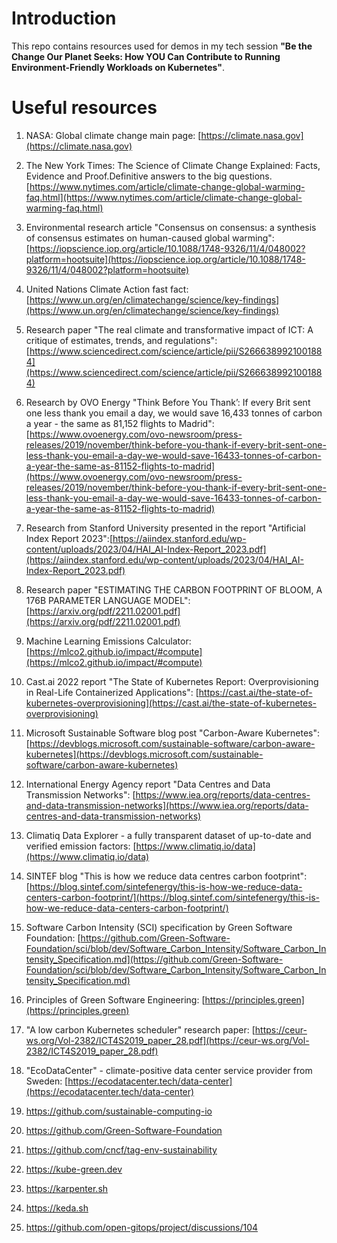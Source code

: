 # Introduction

This repo contains resources used for demos in my tech session **"Be the Change Our Planet Seeks: How YOU Can Contribute to Running Environment-Friendly Workloads on Kubernetes"**.


# Useful resources

1. NASA: Global climate change main page: [https://climate.nasa.gov](https://climate.nasa.gov)

2. The New York Times: The Science of Climate Change Explained: Facts, Evidence and Proof.Definitive answers to the big questions. [https://www.nytimes.com/article/climate-change-global-warming-faq.html](https://www.nytimes.com/article/climate-change-global-warming-faq.html)

3. Environmental research article "Consensus on consensus: a synthesis of consensus estimates on human-caused global warming": [https://iopscience.iop.org/article/10.1088/1748-9326/11/4/048002?platform=hootsuite](https://iopscience.iop.org/article/10.1088/1748-9326/11/4/048002?platform=hootsuite)

4. United Nations Climate Action fast fact: [https://www.un.org/en/climatechange/science/key-findings](https://www.un.org/en/climatechange/science/key-findings)

5. Research paper "The real climate and transformative impact of ICT: A critique of estimates, trends, and regulations": [https://www.sciencedirect.com/science/article/pii/S2666389921001884](https://www.sciencedirect.com/science/article/pii/S2666389921001884)

6. Research by OVO Energy "Think Before You Thank’: If every Brit sent one less thank you email a day, we would save 16,433 tonnes of carbon a year - the same as 81,152 flights to Madrid": [https://www.ovoenergy.com/ovo-newsroom/press-releases/2019/november/think-before-you-thank-if-every-brit-sent-one-less-thank-you-email-a-day-we-would-save-16433-tonnes-of-carbon-a-year-the-same-as-81152-flights-to-madrid](https://www.ovoenergy.com/ovo-newsroom/press-releases/2019/november/think-before-you-thank-if-every-brit-sent-one-less-thank-you-email-a-day-we-would-save-16433-tonnes-of-carbon-a-year-the-same-as-81152-flights-to-madrid)

7. Research from Stanford University presented in the report "Artificial Index Report 2023":[https://aiindex.stanford.edu/wp-content/uploads/2023/04/HAI_AI-Index-Report_2023.pdf](https://aiindex.stanford.edu/wp-content/uploads/2023/04/HAI_AI-Index-Report_2023.pdf)

8. Research paper "ESTIMATING THE CARBON FOOTPRINT OF BLOOM, A 176B PARAMETER LANGUAGE MODEL": [https://arxiv.org/pdf/2211.02001.pdf](https://arxiv.org/pdf/2211.02001.pdf)

9. Machine Learning Emissions Calculator: [https://mlco2.github.io/impact/#compute](https://mlco2.github.io/impact/#compute)

10. Cast.ai 2022 report "The State of Kubernetes Report: Overprovisioning in Real-Life Containerized Applications": [https://cast.ai/the-state-of-kubernetes-overprovisioning](https://cast.ai/the-state-of-kubernetes-overprovisioning)

11. Microsoft Sustainable Software blog post "Carbon-Aware Kubernetes": [https://devblogs.microsoft.com/sustainable-software/carbon-aware-kubernetes](https://devblogs.microsoft.com/sustainable-software/carbon-aware-kubernetes)

12. International Energy Agency report "Data Centres and Data Transmission Networks": [https://www.iea.org/reports/data-centres-and-data-transmission-networks](https://www.iea.org/reports/data-centres-and-data-transmission-networks)

13. Climatiq Data Explorer - a fully transparent dataset of up-to-date and verified emission factors: [https://www.climatiq.io/data](https://www.climatiq.io/data)

14. SINTEF blog "This is how we reduce data centres carbon footprint": [https://blog.sintef.com/sintefenergy/this-is-how-we-reduce-data-centers-carbon-footprint/](https://blog.sintef.com/sintefenergy/this-is-how-we-reduce-data-centers-carbon-footprint/)

15. Software Carbon Intensity (SCI) specification by Green Software Foundation: [https://github.com/Green-Software-Foundation/sci/blob/dev/Software_Carbon_Intensity/Software_Carbon_Intensity_Specification.md](https://github.com/Green-Software-Foundation/sci/blob/dev/Software_Carbon_Intensity/Software_Carbon_Intensity_Specification.md)

16. Principles of Green Software Engineering: [https://principles.green](https://principles.green)

17. "A low carbon Kubernetes scheduler" research paper: [https://ceur-ws.org/Vol-2382/ICT4S2019_paper_28.pdf](https://ceur-ws.org/Vol-2382/ICT4S2019_paper_28.pdf)

18. "EcoDataCenter" - climate-positive data center service provider from Sweden: [https://ecodatacenter.tech/data-center](https://ecodatacenter.tech/data-center)

19. https://github.com/sustainable-computing-io

20. https://github.com/Green-Software-Foundation

21. https://github.com/cncf/tag-env-sustainability

22. https://kube-green.dev

23. https://karpenter.sh

24. https://keda.sh

25. https://github.com/open-gitops/project/discussions/104

